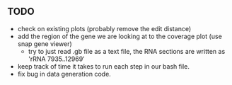 ## TODO
  - check on existing plots (probably remove the edit distance)
  - add the region of the gene we are looking at to the coverage plot (use snap gene viewer)
    - try to just read .gb file as a text file, the RNA sections are written as 'rRNA            7935..12969'
  - keep track of time it takes to run each step in our bash file.
  - fix bug in data generation code. 
